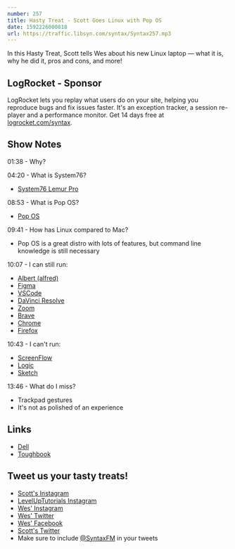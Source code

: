 ```yaml
---
number: 257
title: Hasty Treat - Scott Goes Linux with Pop OS
date: 1592226000818
url: https://traffic.libsyn.com/syntax/Syntax257.mp3
---
```


In this Hasty Treat, Scott tells Wes about his new Linux laptop — what it is, why he did it, pros and cons, and more!

## LogRocket - Sponsor
LogRocket lets you replay what users do on your site, helping you reproduce bugs and fix issues faster. It's an exception tracker, a session re-player and a performance monitor. Get 14 days free at [logrocket.com/syntax](https://logrocket.com/syntax).

## Show Notes

01:38 - Why?

04:20 - What is System76?

* [System76 Lemur Pro](https://system76.com/laptops/lemur)

08:53 - What is Pop OS?

* [Pop OS](https://pop.system76.com/)

09:41 - How has Linux compared to Mac?

* Pop OS is a great distro with lots of features, but command line knowledge is still necessary

10:07 - I can still run:

* [Albert (alfred)](https://github.com/albertlauncher/albert)
* [Figma](https://www.figma.com/)
* [VSCode](https://code.visualstudio.com/)
* [DaVinci Resolve](https://www.blackmagicdesign.com/products/davinciresolve/)
* [Zoom](https://zoom.us/)
* [Brave](https://brave.com/)
* [Chrome](https://www.google.com/chrome/)
* [Firefox](https://www.mozilla.org/en-US/firefox/new/)

10:43 - I can't run:

* [ScreenFlow](http://www.telestream.net/screenflow/overview.htm)
* [Logic](https://www.apple.com/logic-pro/)
* [Sketch](https://www.sketch.com/)

13:46 - What do I miss?

* Trackpad gestures
* It's not as polished of an experience

## Links
* [Dell](https://www.dell.com/en-us/shop/dell-laptops/sc/laptops)
* [Toughbook](https://na.panasonic.com/us/computers-tablets-handhelds/computers/laptops/toughbook-31)

## Tweet us your tasty treats!
* [Scott's Instagram](https://www.instagram.com/stolinski/)
* [LevelUpTutorials Instagram](https://www.instagram.com/LevelUpTutorials/)
* [Wes' Instagram](https://www.instagram.com/wesbos/)
* [Wes' Twitter](https://twitter.com/wesbos)
* [Wes' Facebook](https://www.facebook.com/wesbos.developer)
* [Scott's Twitter](https://twitter.com/stolinski)
* Make sure to include [@SyntaxFM](https://twitter.com/SyntaxFM) in your tweets
